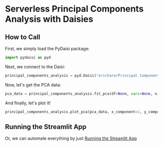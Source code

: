 # Serverless Principal Components Analysis with Daisies

## How to Call

First, we simply load the PyDaisi package:

```python
import pydaisi as pyd
```

Next, we connect to the Daisi:

```python
principal_components_analysis = pyd.Daisi("erichare/Principal Components Analysis")
```

Now, let's get the PCA data:

```python
pca_data = principal_components_analysis.fit_pca(df=None, vars=None, n_components=2).value
```

And finally, let's plot it!

```python
principal_components_analysis.plot_pca(pca_data, x_component=1, y_component=2, split_by="Variety").value
```

## Running the Streamlit App

Or, we can automate everything by just [Running the Streamlit App](https://dev3.daisi.io/daisies/3504c0f1-10d7-47b3-a2f0-e79f81178ed9/streamlit)

